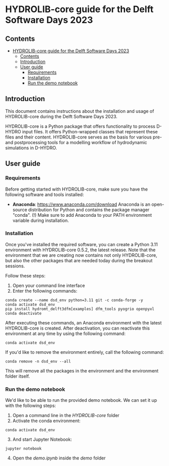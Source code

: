 # HYDROLIB-core guide for the Delft Software Days 2023

## Contents

- [HYDROLIB-core guide for the Delft Software Days 2023](#hydrolib-core-guide-for-the-delft-software-days-2023)
  - [Contents](#contents)
  - [Introduction](#introduction)
  - [User guide](#user-guide)
    - [Requirements](#requirements)
    - [Installation](#installation)
    - [Run the demo notebook](#run-the-demo-notebook)

## Introduction
This document contains instructions about the installation and usage of HYDROLIB-core during the Delft Software Days 2023.

HYDROLIB-core is a Python package that offers functionality to process D-HYDRO input files. It offers Python-wrapped classes that represent these files and their content. 
HYDROLIB-core serves as the basis for various pre- and postprocessing tools for a modelling workflow of hydrodynamic simulations in D-HYDRO.

## User guide
### Requirements
Before getting started with HYDROLIB-core, make sure you have the following software and tools installed:

- **Anaconda**: https://www.anaconda.com/download
Anaconda is an open-source distribution for Python and contains the package manager "conda". 
(!) Make sure to add Anaconda to your PATH environment variable during installation.

### Installation
Once you've installed the required software, you can create a Python 3.11 environment with HYDROLIB-core 0.5.2, the latest release. 
Note that the environment that we are creating now contains not only HYDROLIB-core, but also the other packages that are needed today during the breakout sessions.

Follow these steps:

1. Open your command line interface
2. Enter the following commands:

```
conda create --name dsd_env python=3.11 git -c conda-forge -y
conda activate dsd_env
pip install hydromt_delft3dfm[examples] dfm_tools pyogrio openpyxl
conda deactivate
```

After executing these commands, an Anaconda environment with the latest HYDROLIB-core is created. After deactivation, you can reactivate this environment at any time by using the following command:
```
conda activate dsd_env
```

If you'd like to remove the environment entirely, call the following command:

```
conda remove -n dsd_env --all
```

This will remove all the packages in the environment and the environment folder itself.
  

### Run the demo notebook

We'd like to be able to run the provided demo notebook. We can set it up with the following steps:

1. Open a command line in the *HYDROLIB-core* folder
2. Activate the conda environment:
```
conda activate dsd_env
```
3. And start Jupyter Notebook:
```
jupyter notebook
```
4. Open the *demo.ipynb* inside the *demo* folder